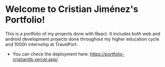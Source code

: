 # Welcome to Cristian Jiménez's Portfolio!

This is a portfolio of my projects done with React. It includes both web and android development projects done throughout my higher education cycle and 1000h internship at TravelPort.

* You can check the deployment here: https://portfolio-cristianitb.vercel.app/
